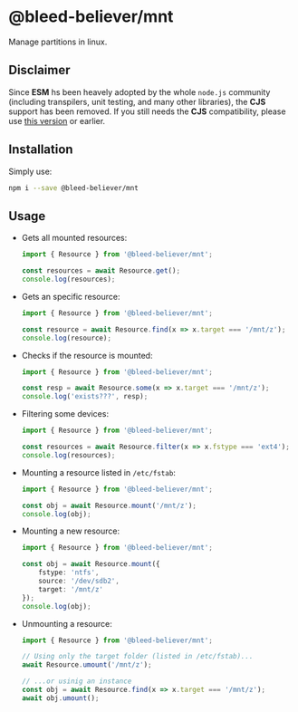 # @bleed-believer/mnt
Manage partitions in linux.

## Disclaimer
Since __ESM__ hs been heavely adopted by the whole `node.js` community (including transpilers, unit testing, and many other libraries), the __CJS__ support has been removed. If you still needs the __CJS__ compatibility, please use [this version](https://www.npmjs.com/package/@bleed-believer/mnt/v/0.0.3) or earlier.

## Installation
Simply use:
```bash
npm i --save @bleed-believer/mnt
```

## Usage
- Gets all mounted resources:
    ```ts
    import { Resource } from '@bleed-believer/mnt';

    const resources = await Resource.get();
    console.log(resources);
    ```

- Gets an specific resource:
    ```ts
    import { Resource } from '@bleed-believer/mnt';

    const resource = await Resource.find(x => x.target === '/mnt/z');
    console.log(resource);
    ```

- Checks if the resource is mounted:
    ```ts
    import { Resource } from '@bleed-believer/mnt';

    const resp = await Resource.some(x => x.target === '/mnt/z');
    console.log('exists???', resp);
    ```

- Filtering some devices:
    ```ts
    import { Resource } from '@bleed-believer/mnt';

    const resources = await Resource.filter(x => x.fstype === 'ext4');
    console.log(resources);
    ```

- Mounting a resource listed in `/etc/fstab`:
    ```ts
    import { Resource } from '@bleed-believer/mnt';

    const obj = await Resource.mount('/mnt/z');
    console.log(obj);
    ```

- Mounting a new resource:
    ```ts
    import { Resource } from '@bleed-believer/mnt';

    const obj = await Resource.mount({
        fstype: 'ntfs',
        source: '/dev/sdb2',
        target: '/mnt/z'
    });
    console.log(obj);
    ```

- Unmounting a resource:
    ```ts
    import { Resource } from '@bleed-believer/mnt';
    
    // Using only the target folder (listed in /etc/fstab)...
    await Resource.umount('/mnt/z');

    // ...or usinig an instance
    const obj = await Resource.find(x => x.target === '/mnt/z');
    await obj.umount();
    ```
